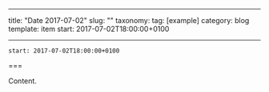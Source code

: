 
---
title: "Date 2017-07-02"
slug: ""
taxonomy:
tag: [example]
category: blog
template: item
start: 2017-07-02T18:00:00+0100

---

``start: 2017-07-02T18:00:00+0100``

===

Content.
